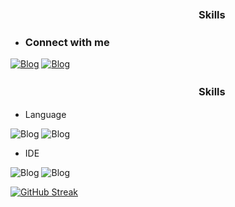   ### ㅤㅤㅤㅤㅤㅤㅤㅤㅤㅤㅤㅤㅤㅤㅤㅤㅤㅤㅤㅤSkills

- ### Connect with me
  
[![Blog](https://img.shields.io/badge/Discord-7289DA?style=for-the-badge&logo=discord&logoColor=white
)](https://discord.gg/mAjvaCKW4s) [![Blog](https://img.shields.io/badge/Instagram-E4405F?style=for-the-badge&logo=instagram&logoColor=white
)](https://www.instagram.com/alex_0ftz/)

  ### ㅤㅤㅤㅤㅤㅤㅤㅤㅤㅤㅤㅤㅤㅤㅤㅤㅤㅤㅤㅤSkills

- Language


![Blog](https://img.shields.io/badge/JavaScript-323330?style=for-the-badge&logo=javascript&logoColor=F7DF1E
) ![Blog](https://img.shields.io/badge/Python-3776AB?style=for-the-badge&logo=python&logoColor=white
)


- IDE

![Blog](https://img.shields.io/badge/sublime_text-%23575757.svg?&style=for-the-badge&logo=sublime-text&logoColor=important
) ![Blog](https://img.shields.io/badge/Visual_Studio_Code-0078D4?style=for-the-badge&logo=visual%20studio%20code&logoColor=white
)





[![GitHub Streak](https://streak-stats.demolab.com/?user=DenverCoder1&theme=dark)](https://git.io/streak-stats)




<!--- 👀 I'm interested in...
- 🌱 I am currently learning Java script
- 📫 How to contact me, I'm answering via discord
--->
<!---
Surubinn/Surubinn is a ✨ special ✨ repository because its `README.md` (this file) appears on your GitHub profile.
You can click the Preview link to take a look at your changes.
--->
